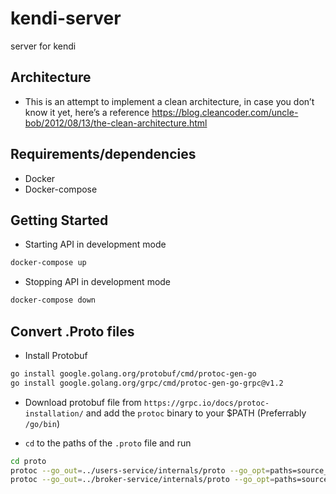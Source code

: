 # kendi-server

server for kendi

## Architecture

- This is an attempt to implement a clean architecture, in case you don’t know it yet, here’s a reference https://blog.cleancoder.com/uncle-bob/2012/08/13/the-clean-architecture.html

## Requirements/dependencies

- Docker
- Docker-compose

## Getting Started

- Starting API in development mode

```sh
docker-compose up
```

- Stopping API in development mode

```sh
docker-compose down
```

## Convert .Proto files

- Install Protobuf

```sh
go install google.golang.org/protobuf/cmd/protoc-gen-go
go install google.golang.org/grpc/cmd/protoc-gen-go-grpc@v1.2
```

- Download protobuf file from `https://grpc.io/docs/protoc-installation/` and add the `protoc` binary to your $PATH (Preferrably `/go/bin`)

- `cd` to the paths of the `.proto` file and run

```sh
cd proto
protoc --go_out=../users-service/internals/proto --go_opt=paths=source_relative --go-grpc_out=../users-service/internals/proto --go-grpc_opt=paths=source_relative users.proto
protoc --go_out=../broker-service/internals/proto --go_opt=paths=source_relative --go-grpc_out=../broker-service/internals/proto --go-grpc_opt=paths=source_relative users.proto
```
